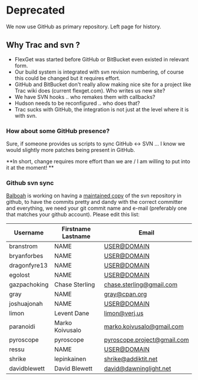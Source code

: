 # Deprecated

We now use GitHub as primary repository. Left page for history.

## Why Trac and svn ?
 * FlexGet was started before GitHub or BitBucket even existed in relevant form.
 * Our build system is integrated with svn revision numbering, of course this could be changed but it requires effort.
 * GitHub and BitBucket don't really allow making nice site for a project like Trac wiki does (current flexget.com). Who writes us new site?
 * We have SVN hooks .. who remakes them with callbacks?
 * Hudson needs to be reconfigured .. who does that?
 * Trac sucks with GitHub, the integration is not just at the level where it is with svn.

### How about some GitHub presence?
Sure, if someone provides us scripts to sync GitHub <-> SVN ... I know we would slightly more patches being present in GitHub.

**In short, change requires more effort than we are / I am willing to put into it at the moment! **

### Github svn sync
[Balboah](https://github.com/balboah) is working on having a [maintained copy](https://github.com/Flexget/Flexget) of the svn repository in github, to have the commits pretty and dandy with the correct committer and everything, we need your git commit name and e-mail (preferably one that matches your github account). Please edit this list:


| **Username** | **Firstname Lastname** | **Email** |
| --- | --- | --- |
| branstrom | NAME | <USER@DOMAIN> |
| bryanforbes | NAME | <USER@DOMAIN> |
| dragonfyre13 | NAME | <USER@DOMAIN> |
| egolost | NAME | <USER@DOMAIN> |
| gazpachoking | Chase Sterling | chase.sterling@gmail.com |
| gray | NAME | gray@cpan.org |
| joshuajonah | NAME | <USER@DOMAIN> |
| limon | Levent Dane | limon@verj.us |
| paranoidi | Marko Koivusalo | marko.koivusalo@gmail.com |
| pyroscope | pyroscope | pyroscope.project@gmail.com |
| ressu | NAME | <USER@DOMAIN> |
| shrike | lepinkainen | shrike@addiktit.net |
| davidblewett | David Blewett | david@dawninglight.net |
